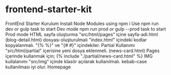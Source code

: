 # frontend-starter-kit

FrontEnd Starter
Kurulum
Install Node Modules using npm i
Use
npm run dev or gulp task to start Dev mode
npm run prod or gulp --prod task to start Prod mode
HTML sayfa oluşturma
"src/html/pages" içine sayfa-adi.html (blog-detail.html) dosyası oluşturulmalı
"index.html" içindeki kodlar kopyalanmalı. "{% %}" ve "{# #}" içindekiler.
Partial Kullanımı
"src/html/partial" içerisine yeni dosya eklenmeli. (news-card.html)
Pages içerinde kullanmak için; {% include "./partial/news-card.html" %}
IMG kullalanımı
"src/img" içinde klasör açılarak kullanılmalı. kebab-case kullanılması iyi olur.
Homepage

